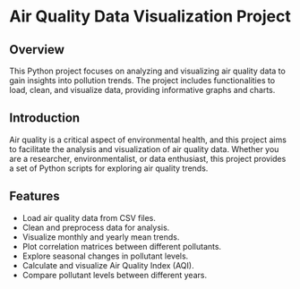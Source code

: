 # Air Quality Data Visualization Project

## Overview

This Python project focuses on analyzing and visualizing air quality data to gain insights into pollution trends. The project includes functionalities to load, clean, and visualize data, providing informative graphs and charts.

## Introduction

Air quality is a critical aspect of environmental health, and this project aims to facilitate the analysis and visualization of air quality data. Whether you are a researcher, environmentalist, or data enthusiast, this project provides a set of Python scripts for exploring air quality trends.

## Features

- Load air quality data from CSV files.
- Clean and preprocess data for analysis.
- Visualize monthly and yearly mean trends.
- Plot correlation matrices between different pollutants.
- Explore seasonal changes in pollutant levels.
- Calculate and visualize Air Quality Index (AQI).
- Compare pollutant levels between different years.
